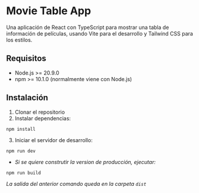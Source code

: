# Movie Table App

Una aplicación de React con TypeScript para mostrar una tabla de información de películas, usando Vite para el desarrollo y Tailwind CSS para los estilos.

## Requisitos

- Node.js >= 20.9.0
- npm >= 10.1.0 (normalmente viene con Node.js)

## Instalación

1. Clonar el repositorio
1. Instalar dependencias:
```
npm install
```
3. Iniciar el servidor de desarrollo:
```
npm run dev
```
- _Si se quiere construtir la version de producción, ejecutar:_
```
npm run build
```

_La salida del anterior comando queda en la carpeta `dist`_
